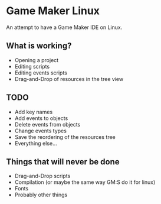 # Game Maker Linux

An attempt to have a Game Maker IDE on Linux.

## What is working?

* Opening a project
* Editing scripts
* Editing events scripts
* Drag-and-Drop of resources in the tree view

## TODO

* Add key names
* Add events to objects
* Delete events from objects
* Change events types
* Save the reordering of the resources tree
* Everything else...

## Things that will never be done

* Drag-and-Drop scripts
* Compilation (or maybe the same way GM:S do it for linux)
* Fonts
* Probably other things
